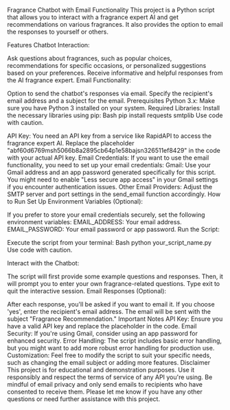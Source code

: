 Fragrance Chatbot with Email Functionality
This project is a Python script that allows you to interact with a fragrance expert AI and get recommendations on various fragrances. It also provides the option to email the responses to yourself or others.

Features
Chatbot Interaction:

Ask questions about fragrances, such as popular choices, recommendations for specific occasions, or personalized suggestions based on your preferences.
Receive informative and helpful responses from the AI fragrance expert.
Email Functionality:

Option to send the chatbot's responses via email.
Specify the recipient's email address and a subject for the email.
Prerequisites
Python 3.x: Make sure you have Python 3 installed on your system.
Required Libraries: Install the necessary libraries using pip:
Bash
pip install requests smtplib
Use code with caution.

API Key:
You need an API key from a service like RapidAPI to access the fragrance expert AI.
Replace the placeholder "abf60d6769msh5066b8a2895cb64p1e58bajsn326511ef8429" in the code with your actual API key.
Email Credentials:
If you want to use the email functionality, you need to set up your email credentials:
Gmail:
Use your Gmail address and an app password generated specifically for this script.
You might need to enable "Less secure app access" in your Gmail settings if you encounter authentication issues.
Other Email Providers:
Adjust the SMTP server and port settings in the send_email function accordingly.
How to Run
Set Up Environment Variables (Optional):

If you prefer to store your email credentials securely, set the following environment variables:
EMAIL_ADDRESS: Your email address.
EMAIL_PASSWORD: Your email password or app password.
Run the Script:

Execute the script from your terminal:
Bash
python your_script_name.py
Use code with caution.

Interact with the Chatbot:

The script will first provide some example questions and responses.
Then, it will prompt you to enter your own fragrance-related questions.
Type exit to quit the interactive session.
Email Responses (Optional):

After each response, you'll be asked if you want to email it.
If you choose 'yes', enter the recipient's email address.
The email will be sent with the subject "Fragrance Recommendation."
Important Notes
API Key: Ensure you have a valid API key and replace the placeholder in the code.
Email Security: If you're using Gmail, consider using an app password for enhanced security.
Error Handling: The script includes basic error handling, but you might want to add more robust error handling for production use.
Customization: Feel free to modify the script to suit your specific needs, such as changing the email subject or adding more features.
Disclaimer
This project is for educational and demonstration purposes.
Use it responsibly and respect the terms of service of any API you're using.
Be mindful of email privacy and only send emails to recipients who have consented to receive them.
Please let me know if you have any other questions or need further assistance with this project.
